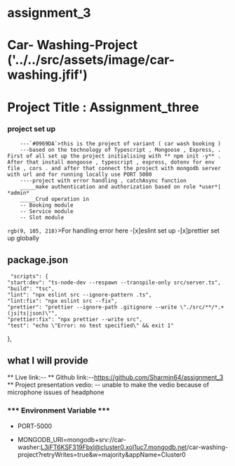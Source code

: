 # assignment_3

# Car- Washing-Project ('../../src/assets/image/car-washing.jfif')

# Project Title : Assignment_three

### project set up 

		---`#0969DA`>this is the project of variant ( car wash booking ) 
        ---based on the technology of Typescript , Mongoose , Express, . First of all set up the project initialising with ** npm init -y** . After that install mongoose , typescript , express, dotenv for env file , cors . and after that connect the project with mongodb server with url and for running locally use PORT 5000
        ----project with error handling , catchAsync function 
        _____make authentication and authorization based on role *user*| *admin* 
        _____Crud operation in 
        -- Booking module
        -- Service module 
        -- Slot module 


   `rgb(9, 105, 218)`>For handling error here 
   -[x]eslint set up 
   -[x]prettier set up globally 

   ## package.json
     "scripts": {
    "start:dev": "ts-node-dev --respawn --transpile-only src/server.ts",
    "build": "tsc",
    "lint": "npx eslint src --ignore-pattern .ts",
    "lint:fix": "npx eslint src --fix",
    "prettier": "prettier --ignore-path .gitignore --write \"./src/**/*.+(js|ts|json)\"",
    "prettier:fix": "npx prettier --write src",
    "test": "echo \"Error: no test specified\" && exit 1"
  },


  ## what I will provide 


  ** Live link:-- 
  ** Github link:--https://github.com/Sharmin64/assignment_3
  ** Project presentation vedio: --  unable to make the vedio because of microphone issues of headphone

  ### *** Environment Variable ***

  - PORT-5000

  - MONGODB_URI=mongodb+srv://car-washer:L3iFT6KSF319Fbxl@cluster0.xol1uc7.mongodb.net/car-washing-project?retryWrites=true&w=majority&appName=Cluster0


  